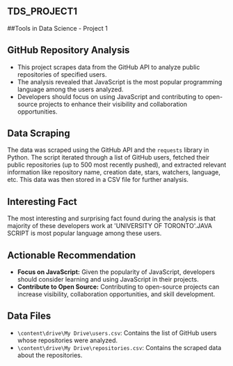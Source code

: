 ## TDS_PROJECT1
##Tools in Data Science - Project 1
## GitHub Repository Analysis

* This project scrapes data from the GitHub API to analyze public repositories of specified users.
* The analysis revealed that JavaScript is the most popular programming language among the users analyzed.  
* Developers should focus on using JavaScript and contributing to open-source projects to enhance their visibility and collaboration opportunities. 

## Data Scraping

The data was scraped using the GitHub API and the `requests` library in Python.  The script iterated through a list of GitHub users, fetched their public repositories (up to 500 most recently pushed), and extracted relevant information like repository name, creation date, stars, watchers, language, etc. This data was then stored in a CSV file for further analysis.

## Interesting Fact

The most interesting and surprising fact found during the analysis is that  majority of these developers work at	'UNIVERSITY OF TORONTO'.JAVA SCRIPT is most popular language among these users.

## Actionable Recommendation
* **Focus on JavaScript:** Given the popularity of JavaScript, developers should consider learning and using JavaScript in their projects.
* **Contribute to Open Source:** Contributing to open-source projects can increase visibility, collaboration opportunities, and skill development.

## Data Files

* `\content\drive\My Drive\users.csv`: Contains the list of GitHub users whose repositories were analyzed.
* `\content\drive\My Drive\repositories.csv`: Contains the scraped data about the repositories.
